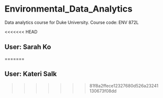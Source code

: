 # Environmental_Data_Analytics
Data analytics course for Duke University. Course code: ENV 872L

<<<<<<< HEAD
## User: Sarah Ko
=======
## User: Kateri Salk
>>>>>>> 81f8a2ffece12327680d526a23241130673f08dd
